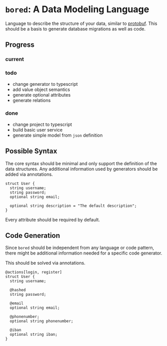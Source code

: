 # `bored`: A Data Modeling Language

Language to describe the structure of your data, similar to [protobuf].
This should be a basis to generate database migrations as well as code.

## Progress

### current

### todo

- change generator to typescript
- add value object semantics
- generate optional attributes
- generate relations

### done

- change project to typescript
- build basic user service
- generate simple model from `json` definition

## Possible Syntax

The core syntax should be minimal and only support the definition of the
data structures.
Any additional information used by generators should be
added via annotations.

```
struct User {
  string username;
  string password;
  optional string email;

  optional string description = "The default description";
}
```

Every attribute should be required by default.

## Code Generation

Since `bored` should be independent from any language or code pattern,
there might be additional information needed for a specific code generator.

This should be solved via annotations.

```
@actions[login, register]
struct User {
  string username;

  @hashed
  string password;

  @email
  optional string email;

  @phonenumber;
  optional string phonenumber;

  @iban
  optional string iban;
}
```

[protobuf]: https://developers.google.com/protocol-buffers/
